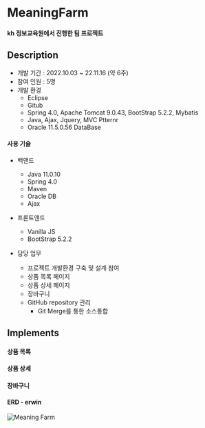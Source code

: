 # MeaningFarm
#### kh 정보교육원에서 진행한 팀 프로젝트

## Description
- 개발 기간 : 2022.10.03 ~ 22.11.16 (약 6주)
- 참여 인원 : 5명
- 개발 환경 
  - Eclipse
  - Gitub
  - Spring 4.0, Apache Tomcat 9.0.43, BootStrap 5.2.2, Mybatis
  - Java, Ajax, Jquery, MVC Ptternr
  - Oracle 11.5.0.56 DataBase
  
#### 사용 기술
  - 백앤드 
    - Java 11.0.10
    - Spring 4.0 
    - Maven
    - Oracle DB
    - Ajax
    
  - 프론트앤드  
    - Vanilla JS
    - BootStrap 5.2.2


- 담당 업무
  - 프로젝트 개발환경 구축 및 설계 참여
  - 상품 목록 페이지
  - 상품 상세 페이지
  - 장바구니 
  - GitHub repository 관리
    - Git Merge를 통한 소스통합

## Implements
#### 상품 목록


#### 상품 상세

#### 장바구니

#### ERD - erwin 

![Meaning Farm](https://user-images.githubusercontent.com/98031858/202108666-c7389c85-ce1d-427c-8e0e-ab38d89e7bcb.jpg)


